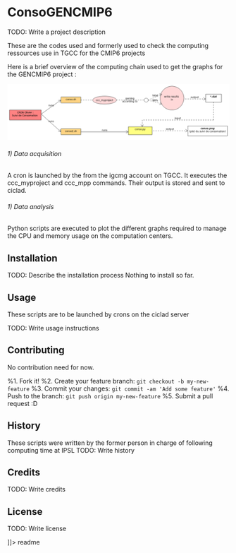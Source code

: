 # ConsoGENCMIP6

<snippet>
  <content><![CDATA[
# ${1:ConsoGENCMIP6}

TODO: Write a project description 

These are the codes used and formerly used to check the computing ressources use in TGCC for the CMIP6 projects

Here is a brief overview of the computing chain used to get the graphs for the GENCMIP6 project : 

![Figure 1](UML/cron_consmation_description.png?raw=true)

###### 1) Data acquisition
A cron is launched by the from the igcmg account on TGCC. It executes the ccc_myproject and ccc_mpp commands. Their output is stored and sent to ciclad. 

###### 1) Data analysis
Python scripts are executed to plot the different graphs required to manage the CPU and memory usage on the computation centers. 
## Installation

TODO: Describe the installation process
Nothing to install so far.
## Usage

These scripts are to be launched by crons on the ciclad server 

TODO: Write usage instructions
## Contributing
No contribution need for now. 

%1. Fork it!
%2. Create your feature branch: `git checkout -b my-new-feature`
%3. Commit your changes: `git commit -am 'Add some feature'`
%4. Push to the branch: `git push origin my-new-feature`
%5. Submit a pull request :D

## History

These scripts were written by the former person in charge of following computing time at IPSL
TODO: Write history

## Credits

TODO: Write credits

## License

TODO: Write license 

]]></content>
  <tabTrigger>readme</tabTrigger>
</snippet>
